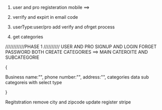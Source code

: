 1. user and pro registeration
   mobile ==>

2. verrify and expirt in email code

3. userType:user/pro add verify and ofrget process

4. get categories

////////////PHASE 1 //////////
USER AND PRO SIGNUP AND LOGIN 
FORGET PASSWORD BOTH
CREATE CATEGORIES ==> MAIN CATEROITE AND SUBCATEGORIE



{

Business name:"",
phone number:"",
address:"",
categories data
sub categoreis with select type


}

Regitstration remove city and zipcode
update register 
stripe
